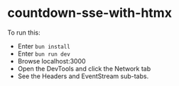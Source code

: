 # countdown-sse-with-htmx

To run this:

- Enter `bun install`
- Enter `bun run dev`
- Browse localhost:3000
- Open the DevTools and click the Network tab
- See the Headers and EventStream sub-tabs.

